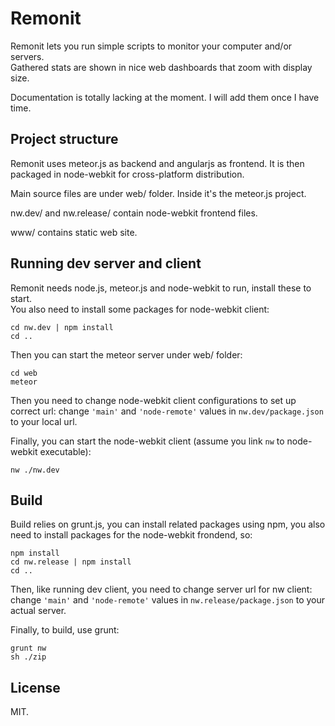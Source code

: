 # Remonit

Remonit lets you run simple scripts to monitor your computer and/or servers.  
Gathered stats are shown in nice web dashboards that zoom with display size. 

Documentation is totally lacking at the moment. I will add them once I have 
time.

## Project structure

Remonit uses meteor.js as backend and angularjs as frontend. It is then packaged 
in node-webkit for cross-platform distribution.

Main source files are under web/ folder. Inside it's the meteor.js project.

nw.dev/ and nw.release/ contain node-webkit frontend files.

www/ contains static web site.

## Running dev server and client

Remonit needs node.js, meteor.js and node-webkit to run, install these to start.  
You also need to install some packages for node-webkit client:

    cd nw.dev | npm install
    cd ..

Then you can start the meteor server under web/ folder:

    cd web
    meteor

Then you need to change node-webkit client configurations to set up correct url: 
change `'main'` and `'node-remote'` values in `nw.dev/package.json` to your 
local url.

Finally, you can start the node-webkit client (assume you link `nw` to 
node-webkit executable):

    nw ./nw.dev

## Build

Build relies on grunt.js, you can install related packages using npm, you also 
need to install packages for the node-webkit frondend, so:

    npm install
    cd nw.release | npm install
    cd ..

Then, like running dev client, you need to change server url for nw client: 
change `'main'` and `'node-remote'` values in `nw.release/package.json` to your 
actual server.

Finally, to build, use grunt:

    grunt nw
    sh ./zip

## License

MIT.
